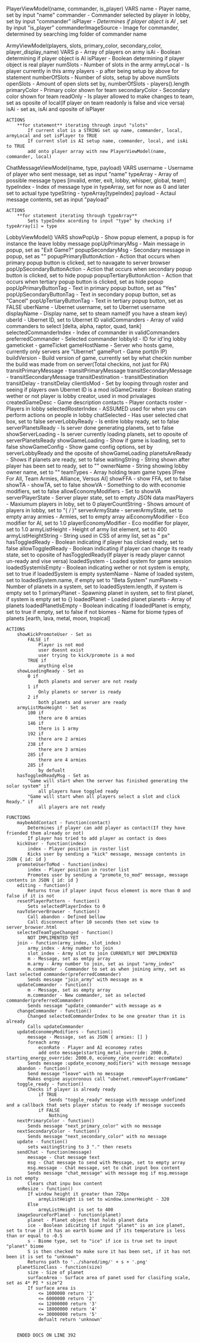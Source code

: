 PlayerViewModel(name, commander, is_player)
	VARS
		name - Player name, set by input "name"
		commander - Commander selected by player in lobby, set by input "commander"
		isPlayer - *Determines if player object is AI* , set by input "is_player"
		commanderImageSource - Image for commander, determined by searching img folder of commander name


ArmyViewModel(players, slots, primary_color, secondary_color, player_display_name)
	VARS
		p - Array of players on army
		isAi - Boolean determining if player object is AI
		isPlayer - Boolean determining if player object is real player
		numSlots - Number of slots in the army
		armyLocal - Is player currently in this army
		players - p after being setup by above for statement
		numberOfSlots - Number of slots, setup by above numSlots
		openSlots - Amount of open slots set by, numberOfSlots - players().length
		primaryColor - Primary color shown for team
		secondaryColor - Secondary color shown for team
		readOnly - Is player allowed to make changes to team, set as oposite of local(If player on team readonly is false and vice versa)
		isAi - set as, isAi and oposite of isPlayer
	
	ACTIONS
		**for statement** iterating through input "slots"
			If current slot is a STRING set up name, commander, local, armyLocal and set isPlayer to TRUE
			If current slot is AI setup name, commander, local, and isAi to TRUE
			add onto player array with new PlayerViewModel(name, commander, local)


ChatMessageViewModel(name, type, payload)
	VARS
		username - Username of player who sent message, set as input "name"
		typeArray - Array of possible message types [invalid, enter, exit, lobby, whisper, global, team]
		typeIndex - Index of message type in typeArray, set for now as 0 and later set to actual type
		typeString - typeArray[typeIndex]
		payload - Actaul message contents, set as input "payload"

	ACTIONS
		**for statement iterating through typeArray**
			Sets typeIndex acording to input "type" by checking if typeArray[i] = type


LobbyViewModel()
	VARS
		showPopUp - Show popup element, a popup is for instance the leave lobby message
		popUpPrimaryMsg - Main message in popup, set as "Exit Game?"
		popupSecondaryMsg - Secondary message in popup, set as ""
		popupPrimaryButtonAction - Action that occurs when primary popup button is clicked, set to navagate to server browser
		popUpSecondaryButtonAction - Action that occurs when secondary popup button is clicked, set to hide popup
		popupTertiaryButtonAction - Action that occurs when tertiary popup button is clicked, set as hide popup
		popUpPrimaryButtonTag - Text in primary popup button, set as "Yes"
		popUpSecondaryButtonTag - Text in secondary popup button, set as "Cancel"
		popUpTertiaryButtonTag - Text in tertiary popup button, set as FALSE
		uberName - Ubernet username, set to Ubernet username
		displayName - Display name, set to steam name(If you have a steam key)
		uberId - Ubernet ID, set to Ubernet ID
		validCommanders - Array of valid commanders to select [delta, alpha, raptor, quad, tank]
		selectedCommanderIndex - Index of commander in validCommanders
		preferredCommander - Selected commander
		lobbyId - ID for id'ing lobby
		gameticket - gameTicket
		gameHostName - Server who hosts game, currently only servers are "Ubernet"
		gamePort - Game port(In IP)
		buildVersion - Build version of game, currently set  by what checkin number the build was made from on server(Total checkins, not just for PA)
		transitPrimaryMessage - transitPrimaryMessage
		transitSecondaryMessage - transitSecondaryMessage
		transitDestination - transitDestination
		transitDelay - transitDelay
		clientIsMod - Set by looping through roster and seeing if players own Ubernet ID is a mod
		isGameCreator - Boolean stating wether or not player is lobby creator, used in mod privalages
		createdGameDesc - Game description
		contacts - Player contacts
		roster - Players in lobby
		selectedRosterIndex - ASSUMED used for when you can perform actions on people in lobby
		chatSelected - Has user selected chat box, set to false
		serverLobbyReady - Is entire lobby ready, set to false
		serverPlanetsReady - Is server done generating planets, set to false
		showServerLoading - Is server currently loading planets, set to oposite of serverPlanetsReady
		showGameLoading - Show if game is loading, set to false
		showGameConfig - Show game config options, set by serverLobbyReady and the oposite of showGameLoading
		planetsAreReady - Shows if planets are ready, set to false
		waitingString - String shown after player has been set to ready, set to ""
		ownerName - String showing lobby owner name, set to ""
		teamTypes - Array holding team game types [Free For All, Team Armies, Alliance, Versus AI]
		showFFA - show FFA, set to false
		showTA - showTA, set to false
		showVA - Something to do with economie modifiers, set to false
		allowEconomyModifiers - Set to showVA
		serverPlayerState - Server player state, set to empty JSON data
		maxPlayers - Maxiumum players in loby, set to 0
		playerCountString - Shows amount of players in lobby, set to "(<Current Player Count> / <Max Player Count>)"
		serverArmyState - serverArmyState, set to empty array
		armies - Armies, set to empty array
		aiEconomyModifier - Eco modifier for AI, set to 1.0
		playerEconomyModifier - Eco modifier for player, set to 1.0
		armyListHeight - Height of army list element, set to 400
		armyListHeightString - String used in CSS of army list, set as "<height> px"
		hasToggledReady - Boolean indicating if player has clicked ready, set to false
		allowToggledReady - Boolean indicating if player can change its ready state, set to oposite of hasToggledReady(If player is ready player cannot un-ready and vise versa)
		loadedSystem - Loaded system for game session
		loadedSystemIsEmpty - Boolean indicating wether or not system is empty, set to true if loadedSystem is empty
		systemName - Name of loaded system, set to loadedSystem.name, if empty set to "Beta System"
		numPlanets - Number of planets in a system, set to loadedSystem.length, if system is empty set to 1
		primaryPlanet - Spawning planet in system, set to first planet, if system is empty set to {}
		loadedPlanet - Loaded planet
		planets - Array of planets
		loadedPlanetIsEmpty - Boolean indicating if loadedPlanet is empty, set to true if empty, set to false if not
		biomes - Name for biome types of planets [earth, lava, metal, moon, tropical]

	ACTIONS
		showKickPromoteUser - Set as
			FALSE if
				Player is not mod
				user doesnt exist
				user trying to kick/promote is a mod
			TRUE if
				anything else
		showLoadingReady - Set as
			0 if
				Both planets and server are not ready
			1 if
				Only planets or server is ready
			2 if
				both planets and server are ready
		armyListMaxHeight - Set as
			100 if
				there are 0 armies
			146 if
				there is 1 army
			192 if
				there are 2 armies
			238 if
				there are 3 armies
			285 if
				there are 4 armies
			285 if
				by defualt
		hasToggledReadyMsg - Set as
			"Game will start when the server has finished generating the solar system" if
				all players have toggled ready
			"Game will start when all players select a slot and click Ready." if
				all players are not ready

	FUNCTIONS
		maybeAddContact - function(contact)
			Determines if player can add player as contact(If they have friended them already or not)
			If player has tried to add player as contact is does
		kickUser - function(index)
			index - Player position in roster list
			Kicks user by sending a "kick" message, message contents in JSON { id: id }
		promoteUserToMod - function(index)
			index - Player position in roster list
			Promotes user by sending a "promote_to_mod" message, message contents in JSON { id: id }
		editing - function()
			Returns true if player input focus element is more than 0 and false if it is not
		resetPlayerPattern - function()
			Sets selectedPlayerIndex to 0
		navToServerBrowser - function()
			Call abandon - Defined bellow
			Call disconnect after 10 seconds then set view to server_browser.html
		selectedTeamTypeChanged - function()
			NOT IMPLIMENTED YET
		join - function(army_index, slot_index)
			army_index - Army number to join
			slot_index - Army slot to join CURRENTLY NOT IMPLIMENTED
			m - Message, set as emtpy array
			m.army - Army number to join, set as input "army_index"
			m.commander - Commander to set as when joining army, set as last selected commander(preferredCommander)
			Sends message "join_army" with message as m
		updateCommander - function()
			m - Message, set as empty array
			m.commander - New commander, set as selected commander(preferredCommander)
			Sends nessage "update_commander" with message as m
		changeCommander - function()
			Changed selectedCommanderIndex to be one greater than it is already
			Calls updateCommander
		updateEconomeyModifiers - function()
			message - Message, set as JSON { armies: [] }
			foreach army
				econRate - Player and AI economey rates
				add onto message(starting_metal_override: 2000.0, starting_energy_override: 2000.0, economy_rate_override: ecomRate)
			Sends message :update_economy_modifiers" with message message
		abandon - function()
			Send message "leave" with no message
			Makes engine asycnronous call "ubernet.removePlayerFromGame"
		toggle_ready - function()
			Checks if player is already ready
				if TRUE
					Sends "toggle_ready" message with message undefined and a callback that sets player status to ready if message succeeds
				if FALSE
					Nothing
		nextPrimaryColor - function()
			Sends message "next_primary_color" with no message
		nextSecondaryColor - function()
			Sends message "next_secondary_color" with no message
		update - function()
			sets waitingString to 3 "." then resets
		sendChat - function(message)
			message - Chat message text
			msg - Chat message to send with Message, set to empty array
			msg.message - Chat message, set to chat input box content
			Sends message "chat_message" with message msg if msg.message is not empty
			Clears chat inpu box content
		onResize - function()
			If window height it greater than 720px
				armyListHeight is set to window.innerHeight - 320
			Else
				armyListHeight is set to 400
		imageSourceForPlanet - function(planet)
			planet - Planet object that holds planet data
			ice - Boolean idicating if input "planet" is an ice planet, set to true if it has an earth biome and if its temperature is less than or equal to -0.5
			s - Biome type, set to "ice" if ice is true set to input "planet" biome
			S is then checked to make sure it has been set, if it has not been it is set to "unknown"
			Returns path to '../shared/img/' + s + '.png'
		planetSizeClass - function(size)
			size - Size of planet
			surfaceArea - Surface area of panet used for clasifing scale, set as 4* PI * size^2
			If surface area is
				<= 1000000 return '1'
				<= 6000000 return '2'
				<= 12000000 return '3'
				<= 18000000 return '4'
				<= 30000000 return '5'
				defualt return 'unknown'


		ENDED DOCS ON LINE 392





	




